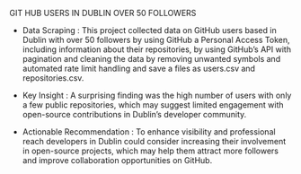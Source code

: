 GIT HUB USERS IN DUBLIN OVER 50 FOLLOWERS
* Data Scraping : This project collected data on GitHub users based in Dublin with over 50 followers by using GitHub a Personal Access Token, including information about their repositories, by using GitHub’s API with pagination and cleaning 
                  the data by removing unwanted symbols and automated rate limit handling and save a files as users.csv and repositories.csv.

* Key Insight : A surprising finding was the high number of users with only a few public repositories, which may suggest limited engagement with open-source contributions in Dublin’s developer community.

* Actionable Recommendation : To enhance visibility and professional reach developers in Dublin could consider increasing their involvement in open-source projects, which may help them attract more followers and improve collaboration 
                              opportunities on GitHub.
